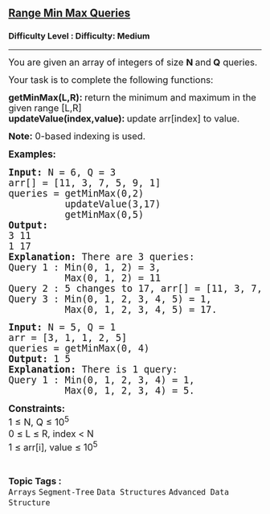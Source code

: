 <h2><a href="https://www.geeksforgeeks.org/problems/range-min-max-queries4557/1">Range Min Max Queries</a></h2><h3>Difficulty Level : Difficulty: Medium</h3><hr><div class="problems_problem_content__Xm_eO"><p><span style="font-size: 18px;">You are given an array of integers of size <strong>N&nbsp;</strong>and<strong>&nbsp;Q</strong> queries.&nbsp;<br></span></p>
<p><span style="font-size: 18px;">Your task is to complete the following functions:</span></p>
<p><span style="font-size: 18px;"><strong>getMinMax(L,R):&nbsp;</strong>return the minimum and maximum in the given range [L,R]<br><strong>updateValue(index,value):&nbsp;</strong>update arr[index] to value.</span></p>
<p><strong style="font-size: 18px;">Note:</strong><span style="font-size: 18px;">&nbsp;</span><span style="font-size: 18px;">0-based indexing is used.</span></p>
<p><strong style="font-size: 14pt;">Examples:</strong></p>
<pre><span style="font-size: 14pt;"><span style="font-size: 14pt;"><strong style="font-size: 14pt;">Input: </strong>N = 6, Q = 3<br>arr[] = [11, 3, 7, 5, 9, 1]<br>queries = getMinMax(0,2)<br>          updateValue(3,17)<br>          getMinMax(0,5)<br></span></span><span style="font-size: 14pt;"><strong style="font-size: 14pt;">Output:</strong><span style="font-size: 14pt;"> <br>3 11<br>1 17<br></span><strong style="font-size: 14pt;">Explanation:</strong><span style="font-size: 14pt;"> There are 3 queries: <br>Query 1 : Min(0, 1, 2) = 3,<br>          Max(0, 1, 2) = 11<br>Query 2 : 5 changes to 17, arr[] = [11, 3, 7, 17, 9, 1]<br>Query 3 : Min(0, 1, 2, 3, 4, 5) = 1,<br>          Max(0, 1, 2, 3, 4, 5) = 17.</span></span></pre>
<pre><span style="font-size: 14pt;"><span style="font-size: 14pt;"><strong style="font-size: 14pt;">Input: </strong>N = 5, Q = 1<br>arr = [3, 1, 1, 2, 5]<br>queries = getMinMax(0, 4)<strong style="font-size: 14pt;"><br></strong></span></span><span style="font-size: 14pt;"><strong style="font-size: 14pt;">Output:</strong><span style="font-size: 14pt;"> 1 5<br></span><strong style="font-size: 14pt;">Explanation:</strong><span style="font-size: 14pt;"> There is 1 query:<br>Query 1 : Min(0, 1, 2, 3, 4) = 1,<br>          Max(0, 1, 2, 3, 4) = 5.</span></span></pre>
<p><span style="font-size: 14pt;"><strong>Constraints:<br></strong></span><span style="font-size: 18.6667px;">1 ≤ N, Q ≤ 10<sup>5</sup><br><span style="font-size: 18px;">0&nbsp;<span style="font-size: 18.6667px;">≤</span> L </span></span><span style="font-size: 18.6667px;">≤</span><span style="font-size: 18px;">&nbsp;R, index &lt; N<br></span><span style="font-size: 18.6667px;"><span style="font-size: 18px;">1&nbsp;<span style="font-size: 18.6667px;">≤</span>&nbsp;arr[i], value&nbsp;<span style="font-size: 18.6667px;">≤</span>&nbsp;10</span><sup>5</sup></span></p></div><br><p><span style=font-size:18px><strong>Topic Tags : </strong><br><code>Arrays</code>&nbsp;<code>Segment-Tree</code>&nbsp;<code>Data Structures</code>&nbsp;<code>Advanced Data Structure</code>&nbsp;